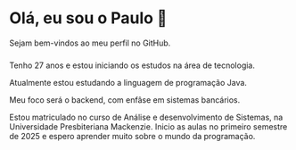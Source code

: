 # Olá, eu sou o Paulo 👋
Sejam bem-vindos ao meu perfil no GitHub.
###
Tenho 27 anos e estou iniciando os estudos na área de tecnologia.

Atualmente estou estudando a linguagem de programação Java.

Meu foco será o backend, com enfâse em sistemas bancários.

Estou matriculado no curso de Análise e desenvolvimento de Sistemas, na Universidade Presbiteriana Mackenzie. Inicio as aulas no primeiro semestre de 2025 e espero aprender muito sobre o mundo da programação.

